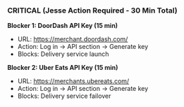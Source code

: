 ### CRITICAL (Jesse Action Required - 30 Min Total)

**Blocker 1: DoorDash API Key (15 min)**

- URL: <https://merchant.doordash.com/>
- Action: Log in → API section → Generate key
- Blocks: Delivery service launch

**Blocker 2: Uber Eats API Key (15 min)**

- URL: <https://merchants.ubereats.com/>
- Action: Log in → API section → Generate key
- Blocks: Delivery service failover
